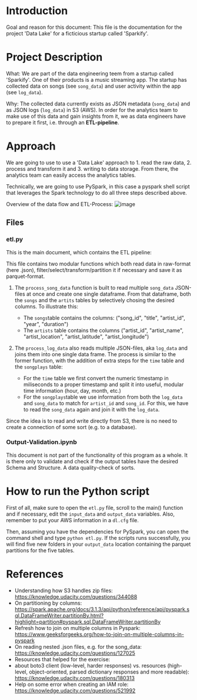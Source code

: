 # Introduction
Goal and reason for this document: This file is the documentation for the project 'Data Lake' for a ficticious startup called 'Sparkify'.

# Project Description
What: We are part of the data engineering teem from a startup called 'Sparkify'. One of their products is a music streaming app. The startup has collected data on songs (see `song_data`) and user activity within the app (see `log_data`).

Why: The collected data currently exists as JSON metadata (`song_data`)  and as JSON logs (`log_data`) in S3 (AWS). In order for the analytics team to make use of this data and gain insights from it, we as data engineers have to prepare it first, i.e. through an **ETL-pipeline**.

# Approach

We are going to use to use a 'Data Lake' approach to 1. read the raw data, 2. process and transform it and 3. writing to data storage. From there, the analytics team can easily access the analytics tables.

Technically, we are going to use PySpark, in this case a pyspark shell script that leverages the Spark technology to do all three steps described above.

Overview of the data flow and ETL-Process:
![image](https://user-images.githubusercontent.com/9051749/159492812-0fd55b04-8170-40a2-9780-f6a2b9be5717.png)


## Files
### etl.py
This is the main document, which contains the ETL pipeline:

This file contains two modular functions which both read data in raw-format (here .json), filter/select/transform/partition it if necessary and save it as parquet-format.

1. The `process_song_data` function is built to read multiple `song_data` JSON-files at once and create one single dataframe. From that dataframe, both the `songs` and the `artits` tables by selectively chosing the desired columns. To illustrate this:
    - The `songs`table contains the columns: ("song_id", "title", "artist_id", "year", "duration")
    - The `artists` table contains the columns ("artist_id", "artist_name", "artist_location", "artist_latitude", "artist_longitude")
    
2. The `process_log_data` also reads multiple JSON-files, aka `log_data` and joins them into one single data frame. The process is similar to the former function, with the addition of extra steps for the `time` table and the `songplays` table:
    - For the `time` table we first convert the numeric timestamp in miliseconds to a proper timestamp and split it into useful, modular time information (hour, day, month, etc.)
    - For the `songplays`table we use information from both the `log_data` and `song_data` to match for `artist_id` and `song_id`. For this, we have to read the `song_data` again and join it with the `log_data`.

Since the idea is to read and write directly from S3, there is no need to create a connection of some sort (e.g. to a database).

### Output-Validation.ipynb
This document is not part of the functionality of this program as a whole. It is there only to validate and check if the output tables have the desired Schema and Structure. A data quality-check of sorts.

# How to run the Python script
First of all, make sure to open the `etl.py` file, scroll to the main() function and if necessary, edit the `input_data` and `output_data` variables. Also, remember to put your AWS information in a `dl.cfg` file.

Then, assuming you have the dependencies for PySpark, you can open the command shell and type `python etl.py`. If the scripts runs successfully, you will find five new folders in your `output_data` location containing the parquet partitions for the five tables.

# References
- Understanding how S3 handles zip files: https://knowledge.udacity.com/questions/344088
- On partitioning by columns: https://spark.apache.org/docs/3.1.3/api/python/reference/api/pyspark.sql.DataFrameWriter.partitionBy.html?highlight=partition#pyspark.sql.DataFrameWriter.partitionBy
- Refresh how to join on multiple columns in Pyspark: https://www.geeksforgeeks.org/how-to-join-on-multiple-columns-in-pyspark
- On reading nested .json files, e.g. for the song_data: https://knowledge.udacity.com/questions/127025
- Resources that helped for the exercise:
- about boto3 client (low-level, harder responses) vs. resources (high-level, object-oriented, parsed dictionary responses and more readable): https://knowledge.udacity.com/questions/180313
- Help on some error when creating an IAM role: https://knowledge.udacity.com/questions/521992

